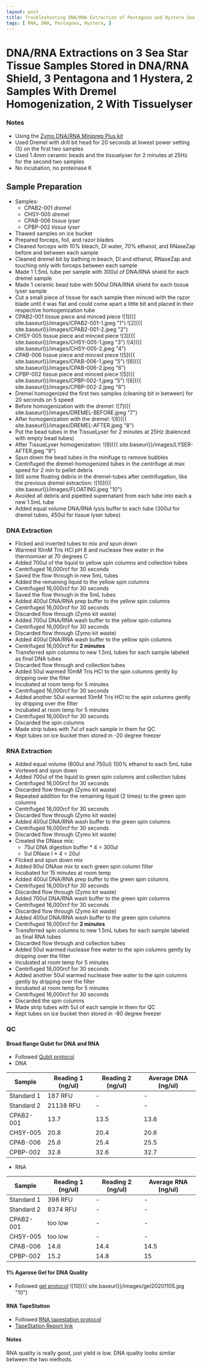 ```yaml
---
layout: post
title: Troubleshooting DNA/RNA Extraction of Pentagona and Hystera Sea Stars 5
tags: [ RNA, DNA, Pentagona, Hystera, ]
---
```


# DNA/RNA Extractions on 3 Sea Star Tissue Samples Stored in DNA/RNA Shield, 3 Pentagona and 1 Hystera, 2 Samples With Dremel Homogenization, 2 With Tissuelyser


### Notes

- Using the [Zymo DNA/RNA Miniprep Plus kit](https://www.zymoresearch.com/collections/quick-dna-rna-kits/products/quick-dna-rna-miniprep-plus-kit)
- Used Dremel with drill bit head for 20 seconds at lowest power setting (5) on the first two samples
- Used 1.4mm ceramic beads and the tissuelyser for 2 minutes at 25Hz for the second two samples
- No incubation, no proteinase K

## Sample Preparation

- Samples:
  - CPAB2-001 _dremel_
  - CHSY-005 _dremel_
  - CPAB-006 _tissue lyser_
  - CPBP-002 _tissue lyser_
- Thawed samples on ice bucket
- Prepared forceps, foil, and razor blades
- Cleaned forceps with 10% bleach, DI water, 70% ethanol, and RNaseZap before and between each sample
- Cleaned dremel bit by bathing in beach, DI and ethanol, RNaseZap and touching only with forceps between each sample
- Made 1 1.5mL tube per sample with 300ul of DNA/RNA shield for each dremel sample
- Made 1 ceramic bead tube with 500ul DNA/RNA shield for each tissue lyser sample
- Cut a small piece of tissue for each sample then minced with the razor blade until it was flat and could come apart a little bit and placed in their respective homogenization tube
- CPAB2-001 tissue piece and minced piece
![1]({{ site.baseurl}}/images/CPAB2-001-1.jpeg "1")
![2]({{ site.baseurl}}/images/CPAB2-001-2.jpeg "2")
- CHSY-005 tissue piece and minced piece
![3]({{ site.baseurl}}/images/CHSY-005-1.jpeg "3")
![4]({{ site.baseurl}}/images/CHSY-005-2.jpeg "4")
- CPAB-006 tissue piece and minced piece
![5]({{ site.baseurl}}/images/CPAB-006-1.jpeg "5")
![6]({{ site.baseurl}}/images/CPAB-006-2.jpeg "6")
- CPBP-002 tissue piece and minced piece
![5]({{ site.baseurl}}/images/CPBP-002-1.jpeg "5")
![6]({{ site.baseurl}}/images/CPBP-002-2.jpeg "6")
- Dremel homogenized the first two samples (cleaning bit in between) for 20 seconds on 5 speed
- Before homogenization with the dremel:
![7]({{ site.baseurl}}/images/DREMEL-BEFORE.jpeg "7")
- After homogenization with the dremel:
![8]({{ site.baseurl}}/images/DREMEL-AFTER.jpeg "8")
- Put the bead tubes in the TissueLyser for 2 minutes at 25Hz (balenced with empty bead tubes)
- After TissueLyser homogenization:
![9]({{ site.baseurl}}/images/LYSER-AFTER.jpeg "9")
- Spun down the bead tubes in the minifuge to remove bubbles
- Centrifuged the dremel-homogenized tubes in the centrifuge at max speed for 2 min to pellet debris
- Still some floating debris in the dremel-tubes after centrifugation, like the previous dremel extraction:
![10]({{ site.baseurl}}/images/FLOATING.jpeg "10")
- Avoided all debris and pipetted supernatant from each tube into each a new 1.5mL tube
- Added equal volume DNA/RNA lysis buffer to each tube (300ul for dremel tubes, 450ul for tissue lyser tubes)

### DNA Extraction

- Flicked and inverted tubes to mix and spun down
- Warmed 10mM Tris HCl pH 8 and nuclease free water in the thermomixer at 70 degrees C
- Added 700ul of the liquid to yellow spin columns and collection tubes
- Centrifuged 16,000rcf for 30 seconds
- Saved the flow through in new 5mL tubes
- Added the remaining liquid to the yellow spin columns
- Centrifuged 16,000rcf for 30 seconds
- Saved the flow through in the 5mL tubes
- Added 400ul DNA/RNA prep buffer to the yellow spin columns
- Centrifuged 16,000rcf for 30 seconds
- Discarded flow through (Zymo kit waste)
- Added 700ul DNA/RNA wash buffer to the yellow spin columns
- Centrifuged 16,000rcf for 30 seconds
- Discarded flow through (Zymo kit waste)
- Added 400ul DNA/RNA wash buffer to the yellow spin columns
- Centrifuged 16,000rcf for **2 minutes**
- Transferred spin columns to new 1.5mL tubes for each sample labeled as final DNA tubes
- Discarded flow through and collection tubes
- Added 50ul warmed 10mM Tris HCl to the spin columns gently by dripping over the filter
- Incubated at room temp for 5 minutes
- Centrifuged 16,000rcf for 30 seconds
- Added another 50ul warmed 10mM Tris HCl to the spin columns gently by dripping over the filter
- Incubated at room temp for 5 minutes
- Centrifuged 16,000rcf for 30 seconds
- Discarded the spin columns
- Made strip tubes with 7ul of each sample in them for QC
- Kept tubes on ice bucket then stored in -20 degree freezer

### RNA Extraction

- Added equal volume (600ul and 750ul) 100% ethanol to each 5mL tube
- Vortexed and spun down
- Added 700ul of the liquid to green spin columns and collection tubes
- Centrifuged 16,000rcf for 30 seconds
- Discarded flow through (Zymo kit waste)
- Repeated addition for the remaining liquid (2 times) to the green spin columns
- Centrifuged 16,000rcf for 30 seconds
- Discarded flow through (Zymo kit waste)
-  Added 400ul DNA/RNA wash buffer to the green spin columns
- Centrifuged 16,000rcf for 30 seconds
- Discarded flow through (Zymo kit waste)
- Created the DNase mix:
  - 75ul DNA digestion buffer * 4 = 300ul
  - 5ul DNase I * 4 = 20ul
- Flicked and spun down mix
- Added 80ul DNAse mix to each green spin column filter
- Incubated for 15 minutes at room temp
- Added 400ul DNA/RNA prep buffer to the green spin columns
- Centrifuged 16,000rcf for 30 seconds
- Discarded flow through (Zymo kit waste)
- Added 700ul DNA/RNA wash buffer to the green spin columns
- Centrifuged 16,000rcf for 30 seconds
- Discarded flow through (Zymo kit waste)
- Added 400ul DNA/RNA wash buffer to the green spin columns
- Centrifuged 16,000rcf for **2 minutes**
- Transferred spin columns to new 1.5mL tubes for each sample labeled as final RNA tubes
- Discarded flow through and collection tubes
- Added 50ul warmed nuclease free water to the spin columns gently by dripping over the filter
- Incubated at room temp for 5 minutes
- Centrifuged 16,000rcf for 30 seconds
- Added another 50ul warmed nuclease free water to the spin columns gently by dripping over the filter
- Incubated at room temp for 5 minutes
- Centrifuged 16,000rcf for 30 seconds
- Discarded the spin columns
- Made strip tubes with 5ul of each sample in them for QC
- Kept tubes on ice bucket then stored in -80 degree freezer

### QC

#### Broad Range Qubit for DNA and RNA

- Followed [Qubit protocol](https://github.com/meschedl/PPP-Lab-Resources/blob/master/Protocols/Qubit-Assay-Protocol.md)
- DNA

|Sample|Reading 1 (ng/ul)|Reading 2 (ng/ul)|Average DNA (ng/ul)|
|---|---|---|---|
|Standard 1|187 RFU|-|-|
|Standard 2|21138 RFU|-|-|
|CPAB2-001|13.7|13.5|13.6|
|CHSY-005|20.8|20.4|20.6|
|CPAB-006|25.6|25.4|25.5|
|CPBP-002|32.8|32.6|32.7|

- RNA

|Sample|Reading 1 (ng/ul)|Reading 2 (ng/ul)|Average RNA (ng/ul)|
|---|---|---|---|
|Standard 1|398 RFU|-|-|
|Standard 2|8374 RFU|-|-|
|CPAB2-001|too low|-|-|
|CHSY-005|too low|-|-|
|CPAB-006|14.6|14.4|14.5|
|CPBP-002|15.2|14.8|15|

#### 1% Agarose Gel for DNA Quality

- Followed [gel protocol](https://github.com/meschedl/PPP-Lab-Resources/blob/master/Protocols/Agrose-Gel-Protocol.md)
![10]({{ site.baseurl}}/images/gel20201105.jpg "10")

#### RNA TapeStation

- Followed [RNA tapestation protocol](https://meschedl.github.io/MESPutnam_Open_Lab_Notebook/RNA-TapeStation-Protocol/)
- [TapeStation Report link](https://github.com/meschedl/MES_Puritz_Lab_Notebook/blob/master/tapetstations/2020-11-05%20-%2013.57.43.pdf)

#### Notes

RNA quality is really good, just yield is low. DNA quality looks similar between the two methods.
